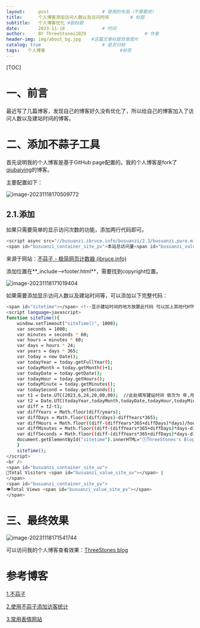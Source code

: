 ```yaml
---
layout:     post   				    # 使用的布局（不需要改）
title:      个人博客添加访问人数以及访问时间 		# 标题 
subtitle:   个人博客优化 #副标题
date:       2023-11-18				# 时间
author:     BY ThreeStones1029 						# 作者
header-img: img/about_bg.jpg 	#这篇文章标题背景图片
catalog: true 						# 是否归档
tags:	个人博客							#标签
---
```


[TOC]

# 一、前言

最近写了几篇博客，发现自己的博客好久没有优化了，所以给自己的博客加入了访问人数以及建站时间的博客。

# 二、添加不蒜子工具

首先说明我的个人博客是基于GitHub page配置的。我的个人博客是fork了[qiubaiying](https://github.com/qiubaiying/qiubaiying.github.io)的博客。

主要配置如下：

![image-20231118170509772](https://cdn.jsdelivr.net/gh/ThreeStones1029/blogimages/img/image-20231118170509772.png)

## 2.1.添加

如果只需要简单的显示访问次数的功能，添加两行代码即可。

~~~bash
<script async src="//busuanzi.ibruce.info/busuanzi/2.3/busuanzi.pure.mini.js"></script>
<span id="busuanzi_container_site_pv">本站总访问量<span id="busuanzi_value_site_pv"></span>次</span>
~~~

来源于网站：[不蒜子 - 极简网页计数器 (ibruce.info)](https://busuanzi.ibruce.info/)

添加位置在**_include-->footer.html**，需要找到copyright位置。

![image-20231118171019404](https://cdn.jsdelivr.net/gh/ThreeStones1029/blogimages/img/image-20231118171019404.png)

如果需要添加显示访问人数以及建站时间等，可以添加以下完整代码：

~~~bash
<span id="sitetime"></span> <!--显示建站时间的地方放置此代码 可以加上其他代HTML代码加粗颜色等-->
<script language=javascript>
function siteTime(){
    window.setTimeout("siteTime()", 1000);
    var seconds = 1000;
    var minutes = seconds * 60;
    var hours = minutes * 60;
    var days = hours * 24;
    var years = days * 365;
    var today = new Date();
    var todayYear = today.getFullYear();
    var todayMonth = today.getMonth()+1;
    var todayDate = today.getDate();
    var todayHour = today.getHours();
    var todayMinute = today.getMinutes();
    var todaySecond = today.getSeconds();
    var t1 = Date.UTC(2023,6,24,20,00,00);  //此处填写建站时间 依次为 年,月,日,时,分,秒注意格式 半角,
    var t2 = Date.UTC(todayYear,todayMonth,todayDate,todayHour,todayMinute,todaySecond);
    var diff = t2-t1;
    var diffYears = Math.floor(diff/years);
    var diffDays = Math.floor((diff/days)-diffYears*365);
    var diffHours = Math.floor((diff-(diffYears*365+diffDays)*days)/hours);
    var diffMinutes = Math.floor((diff-(diffYears*365+diffDays)*days-diffHours*hours)/minutes);
    var diffSeconds = Math.floor((diff-(diffYears*365+diffDays)*days-diffHours*hours-diffMinutes*minutes)/seconds);
    document.getElementById("sitetime").innerHTML="🕓ThreeStones's Blog already run "+diffYears+" years "+diffDays+" days "+diffHours+" hours "+diffMinutes+" mins "+diffSeconds+" s";
    }
    siteTime();
</script>
<br />
<span id="busuanzi_container_site_uv">
👤Total Visitors <span id="busuanzi_value_site_uv"></span> |
</span>
<span id="busuanzi_container_site_pv">
👁️Total Views <span id="busuanzi_value_site_pv"></span>
</span>
~~~

# 三、最终效果

![image-20231118171541744](https://cdn.jsdelivr.net/gh/ThreeStones1029/blogimages/img/image-20231118171541744.png)

可以访问我的个人博客查看效果：[ThreeStones blog](https://threestones1029.github.io/)

# 参考博客

[1.不蒜子](https://busuanzi.ibruce.info/)

[2.使用不蒜子添加访客统计](https://blog.mikelyou.com/2020/08/18/busuanzi-visitor-counts-and-sitetime/)

[3.常用表情网站](https://emojixd.com/)